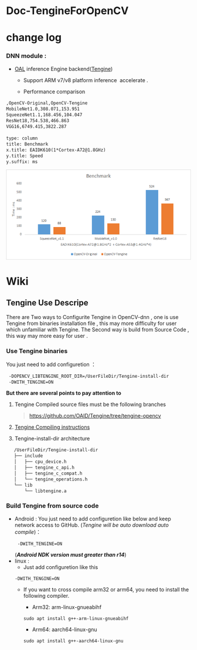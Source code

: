 # Doc-TengineForOpenCV

# change log
### DNN module :

* [OAL](http://www.openailab.com/) inference Engine backend([Tengine](https://github.com/OAID/Tengine)) 
    - Support ARM v7/v8 platform inference  accelerate . 

    -  Performance comparison 
 
 ```chart
,OpenCV-Original,OpenCV-Tengine
MobileNet1.0,308.071,153.951
SqueezeNet1.1,168.456,104.047
ResNet18,754.538,466.863 
VGG16,6749.415,3822.287 

type: column
title: Benchmark
x.title: EAIDK610(1*Cortex-A72@1.8GHz)
y.title: Speed
y.suffix: ms
```

![image](https://github.com/liqi-c/Doc-TengineForOpenCV/blob/master/data/performance.png)


# Wiki 
## Tengine Use Descripe  
 There are Two ways to Configurite Tengine in OpenCV-dnn , one is use Tengine from binaries installation file , this may more difficulty for user which unfamiliar with Tengine. The Second way is build from Source Code , this way may more easy for user .
### Use Tengine binaries
 You just need to add configuretion ：
   ```
    -DOPENCV_LIBTENGINE_ROOT_DIR=/UserFileDir/Tengine-install-dir
    -DWITH_TENGINE=ON
   ``` 
**But there are several points to pay attention to**
1. Tengine Compiled source files must be the following branches
    >https://github.com/OAID/Tengine/tree/tengine-opencv
2. [Tengine Compiling instructions](
https://github.com/OAID/Tengine/wiki/Tengine%E5%AE%89%E8%A3%85%E6%95%99%E7%A8%8B)
    
3. Tengine-install-dir architecture
 ```
    /UserFileDir/Tengine-install-dir
    ├── include
    │   ├── cpu_device.h
    │   ├── tengine_c_api.h
    │   ├── tengine_c_compat.h
    │   └── tengine_operations.h
    └── lib
        └── libtengine.a
 ```
### Build Tengine from source code
* Android : 
     You just need to add configuretion like below and keep network access to GitHub. (*Tengine will be auto download auto compile*)：
   ```
    -DWITH_TENGINE=ON
   ```  
    (***Android NDK version must greater than r14***)
* linux :
    * Just add configuretion like this 
    ``` 
    -DWITH_TENGINE=ON 
    ```
    * If you want to cross compile arm32 or arm64, you need to install the following compiler. 
        * Arm32:  arm-linux-gnueabihf
       ```
       sudo apt install g++-arm-linux-gnueabihf
       ```
       
        * Arm64:  aarch64-linux-gnu
        ```
        sudo apt install g++-aarch64-linux-gnu 
        ```



